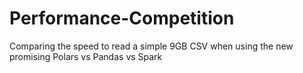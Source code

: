 # Performance-Competition
Comparing the speed to read a simple 9GB CSV when using the new promising Polars vs Pandas vs Spark
